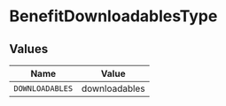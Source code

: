 # BenefitDownloadablesType


## Values

| Name            | Value           |
| --------------- | --------------- |
| `DOWNLOADABLES` | downloadables   |